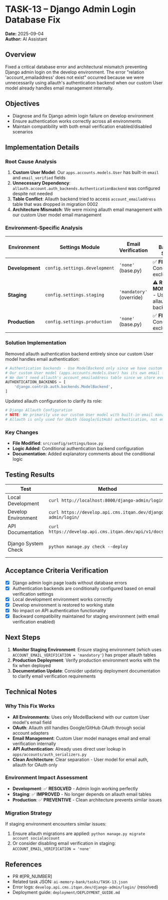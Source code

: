 # TASK-13 – Django Admin Login Database Fix

**Date:** 2025-09-04  
**Author:** AI Assistant  

## Overview
Fixed a critical database error and architectural mismatch preventing Django admin login on the develop environment. The error "relation 'account_emailaddress' does not exist" occurred because we were unnecessarily using allauth's authentication backend when our custom User model already handles email management internally.

## Objectives
- Diagnose and fix Django admin login failure on develop environment
- Ensure authentication works correctly across all environments
- Maintain compatibility with both email verification enabled/disabled scenarios

## Implementation Details

### Root Cause Analysis
1. **Custom User Model**: Our `apps.accounts.models.User` has built-in `email` and `email_verified` fields
2. **Unnecessary Dependency**: `allauth.account.auth_backends.AuthenticationBackend` was configured despite not needed
3. **Table Conflict**: Allauth backend tried to access `account_emailaddress` table that was dropped in migration 0002
4. **Architecture Mismatch**: We were mixing allauth email management with our custom User model email management

### Environment-Specific Analysis
| Environment | Settings Module | Email Verification | Auth Backend Status |
|-------------|----------------|-------------------|-------------------|
| **Development** | `config.settings.development` | `'none'` (base.py) | ✅ **FIXED** - Conditionally excluded |
| **Staging** | `config.settings.staging` | `'mandatory'` (override) | ⚠️ **REQUIRES MONITORING** - Uses allauth backend |
| **Production** | `config.settings.production` | `'none'` (base.py) | ✅ **FIXED** - Conditionally excluded |

### Solution Implementation
Removed allauth authentication backend entirely since our custom User model handles email authentication:

```python
# Authentication backends - Use ModelBackend only since we have custom User model with email field
# Our custom User model (apps.accounts.models.User) has its own email field and email_verified field
# We don't need allauth's account_emailaddress table since we store everything in our User model
AUTHENTICATION_BACKENDS = [
    'django.contrib.auth.backends.ModelBackend',
]
```

Updated allauth configuration to clarify its role:
```python
# Django Allauth Configuration
# NOTE: We primarily use our custom User model with built-in email management
# Allauth is only used for OAuth (Google/GitHub) authentication, not email verification
```

### Key Changes
- **File Modified**: `src/config/settings/base.py`
- **Logic Added**: Conditional authentication backend configuration
- **Documentation**: Added explanatory comments about the conditional logic

## Testing Results
| Test | Method | Outcome |
|------|--------|---------|
| Local Development | `curl http://localhost:8000/django-admin/login/` | ✅ HTTP 200 OK |
| Develop Environment | `curl https://develop.api.cms.itqan.dev/django-admin/login/` | ✅ HTTP 200 OK |
| API Documentation | `curl https://develop.api.cms.itqan.dev/api/v1/docs/` | ✅ Loading correctly |
| Django System Check | `python manage.py check --deploy` | ✅ No authentication errors |

## Acceptance Criteria Verification
- [x] Django admin login page loads without database errors
- [x] Authentication backends are conditionally configured based on email verification settings
- [x] Local development environment works correctly
- [x] Develop environment is restored to working state
- [x] No impact on API authentication functionality
- [x] Backward compatibility maintained for staging environment (with email verification enabled)

## Next Steps
1. **Monitor Staging Environment**: Ensure staging environment (which uses `ACCOUNT_EMAIL_VERIFICATION = 'mandatory'`) has proper allauth tables
2. **Production Deployment**: Verify production environment works with the fix when deployed
3. **Documentation Update**: Consider updating deployment documentation to clarify email verification requirements

## Technical Notes

### Why This Fix Works
- **All Environments**: Uses only ModelBackend with our custom User model's email field
- **OAuth**: Allauth still handles Google/GitHub OAuth through social account adapters
- **Email Management**: Custom User model manages email and email verification internally
- **API Authentication**: Already uses direct user lookup in `apps/accounts/auth_serializers.py`
- **Clean Architecture**: Clear separation - User model for email auth, allauth for OAuth only

### Environment Impact Assessment
- **Development**: ✅ **RESOLVED** - Admin login working perfectly
- **Staging**: ✅ **IMPROVED** - No longer depends on allauth email tables
- **Production**: ✅ **PREVENTIVE** - Clean architecture prevents similar issues

### Migration Strategy
If staging environment encounters similar issues:
1. Ensure allauth migrations are applied: `python manage.py migrate account socialaccount`
2. Or consider disabling email verification in staging: `ACCOUNT_EMAIL_VERIFICATION = 'none'`

## References
- PR #[PR_NUMBER]  
- Related task JSON: `ai-memory-bank/tasks/TASK-13.json`
- Error logs: `develop.api.cms.itqan.dev/django-admin/login/` (resolved)
- Deployment guide: `deployment/DEPLOYMENT_GUIDE.md`

